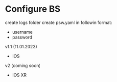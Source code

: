 # Configure BS

create logs folder
create psw.yaml in followin format:
- username
- password


v1.1 (11.01.2023)
 - IOS

v2 (coming soon)
 - IOS XR
